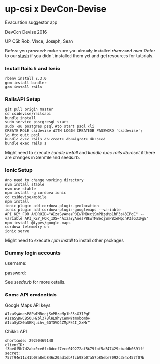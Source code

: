 # up-csi x DevCon-Devise
Evacuation suggestor app

DevCon Devise 2016

UP CSI: Rob, Vince, Joseph, Sean

Before you proceed: make sure you already installed *rbenv* and *nvm*. Refer to our [stash](https://gitlab.com/up-csi/dev-resources/blob/master/learn_ruby_on_rails.md) if you didn't installed them yet and get resources for tutorials.

### Install Rails 5 and Ionic
```
rbenv install 2.3.0
gem install bundler
gem install rails
```

### RailsAPI Setup
```
git pull origin master
cd csidevise/railsapi
bundle install
sudo service postgresql start
sudo -su postgres psql #to start psql cli
CREATE ROLE csidevise WITH LOGIN CREATEDB PASSWORD 'csidevise';
\q #to quit psql
bundle exec rails db:create db:migrate db:seed
bundle exec rails s
```

Might need to execute *bundle install* and *bundle exec rails db:reset* if there are changes in Gemfile and seeds.rb.

### Ionic Setup
```
#no need to change working directory
nvm install stable
nvm use stable
npm install -g cordova ionic
cd csidevise/mobile
npm install
ionic plugin add cordova-plugin-geolocation
ionic plugin add cordova-plugin-googlemaps --variable API_KEY_FOR_ANDROID="AIzaSyAnesP8EwTMBecjSmPBzeMp1hP3sG3IPgE" --variable API_KEY_FOR_IOS="AIzaSyAnesP8EwTMBecjSmPBzeMp1hP3sG3IPgE"
npm install @types/google-maps
cordova telemetry on
ionic serve
```

Might need to execute *npm install* to install other packages.

### Dummy login accounts
username:

password:

See *seeds.rb* for more details.

### Some API credentials
Google Maps API keys
```
AIzaSyAnesP8EwTMBecjSmPBzeMp1hP3sG3IPgE
AIzaSyDwCB5OuH2bl37BlHL9hyCWmN9tmobombo
AIzaSyCX0aSEKjuihv_6GTOVQ4ZMpPX4I_XxMrY	
```
Chikka API
```
shortcode: 29290469148
clientID: f3be0f5b7d2abc0ce6fc0dccf7ecc049272af5679fbf5a547429cbaddb0391ff
secret: 757f94e11c41b07a8eb846c20ad1db7fcb98b07a57b85ebe7092c3e4c457f87b
```
